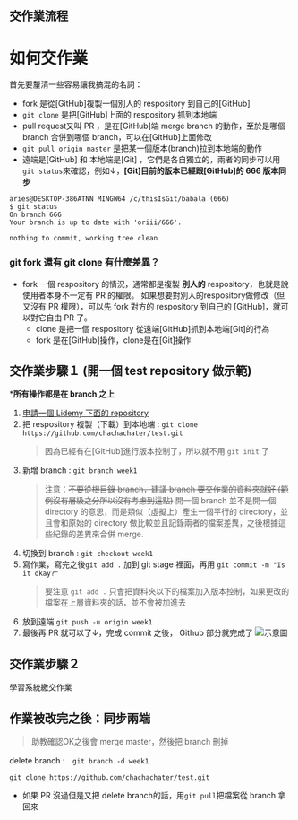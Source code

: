 ## 交作業流程

# 如何交作業

首先要釐清一些容易讓我搞混的名詞：

* fork 是從[GitHub]複製一個別人的 respository 到自己的[GitHub]
* `git clone` 是把[GitHub]上面的 respository 抓到本地端
* pull request又叫 PR ，是在[GitHub]端 merge branch 的動作，至於是哪個 branch 合併到哪個 branch，可以在[GitHub]上面修改
* `git pull origin master` 是把某一個版本(branch)拉到本地端的動作
* 遠端是[GitHub] 和 本地端是[Git] ，它們是各自獨立的，兩者的同步可以用`git status`來確認，例如↓，**[Git]目前的版本已經跟[GitHub]的 666 版本同步**

```
aries@DESKTOP-386ATNN MINGW64 /c/thisIsGit/babala (666)
$ git status
On branch 666
Your branch is up to date with 'oriii/666'.

nothing to commit, working tree clean

```

### git fork 還有 git clone 有什麼差異？
* fork 一個 respository 的情況，通常都是複製 **別人的** respository，也就是說使用者本身不一定有 PR 的權限。 如果想要對別人的respository做修改（但又沒有 PR 權限），可以先 fork 對方的 respository 到自己的 [GitHub]，就可以對它自由 PR 了。
    * clone 是把一個 respository 從遠端[GitHub]抓到本地端[Git]的行為
    * fork 是在[GitHub]操作，clone是在[Git]操作

## 交作業步驟１ (開一個 test repository 做示範)

***所有操作都是在 branch 之上**

1. [申請一個 Lidemy 下面的 repository](https://classroom.github.com/a/yNNrtNyW)
1. 把 respository 複製（下載）到本地端 : `git clone https://github.com/chachachater/test.git`
    > 因為已經有在[GitHub]進行版本控制了，所以就不用 `git init` 了
1. 新增 branch : `git branch week1`
    > 注意：~~不要從根目錄 branch，建議 branch 要交作業的資料夾就好 (範例沒有層級之分所以沒有考慮到這點)~~ 開一個 branch 並不是開一個 directory 的意思，而是類似（虛擬上）產生一個平行的 directory，並且會和原始的 directory 做比較並且記錄兩者的檔案差異，之後根據這些紀錄的差異來合併 merge.
3. 切換到 branch : `git checkout week1`
4. 寫作業，寫完之後`git add .` 加到 git stage 裡面，再用 `git commit -m "Is it okay?"`
    > 要注意 `git add .` 只會把資料夾以下的檔案加入版本控制，如果更改的檔案在上層資料夾的話，並不會被加進去
6. 放到遠端 `git push -u origin week1`
7. 最後再 PR 就可以了↓，完成 commit 之後， Github 部分就完成了
![示意圖](https://i.imgur.com/sOe5eox.png)

## 交作業步驟２

學習系統繳交作業

## 作業被改完之後：同步兩端

> 助教確認OK之後會 merge master，然後把 branch 刪掉

delete branch :　`git branch -d week1`

`git clone https://github.com/chachachater/test.git`
* 如果 PR 沒過但是又把 delete branch的話，用`git pull`把檔案從 branch 拿回來
